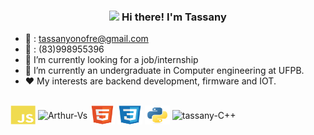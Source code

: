 <h3 align="center"><img src = "https://raw.githubusercontent.com/MartinHeinz/MartinHeinz/master/wave.gif" width = 30px> Hi there! I'm Tassany</h3>


- 📧 : tassanyonofre@gmail.com
- 📱 : (83)998955396
- 🔭 I’m currently looking for a job/internship
- 🌱 I’m currently an undergraduate in Computer engineering at UFPB.
- ❤️ My interests are backend development, firmware and IOT. 

<div style="display: inline_block"><br>
  <img align="center" alt="Arthur-Js" height="30" width="40" src="https://raw.githubusercontent.com/devicons/devicon/master/icons/javascript/javascript-plain.svg">
  <img align="center" alt="Arthur-Vs" height="30" width="40" src="https://cdn.jsdelivr.net/gh/devicons/devicon/icons/vscode/vscode-original.svg">
  <img align="center" alt="Arthur-HTML" height="30" width="40" src="https://raw.githubusercontent.com/devicons/devicon/master/icons/html5/html5-original.svg">
  <img align="center" alt="Arthur-CSS" height="30" width="40" src="https://raw.githubusercontent.com/devicons/devicon/master/icons/css3/css3-original.svg">
  <img align="center" alt="Arthur-Python" height="30" width="40" src="https://raw.githubusercontent.com/devicons/devicon/master/icons/python/python-original.svg">
  <img align="center" alt="tassany-C++" height="30" width="40 src="https://cdn.jsdelivr.net/gh/devicons/devicon/icons/cplusplus/cplusplus-original.svg" />
</div>
